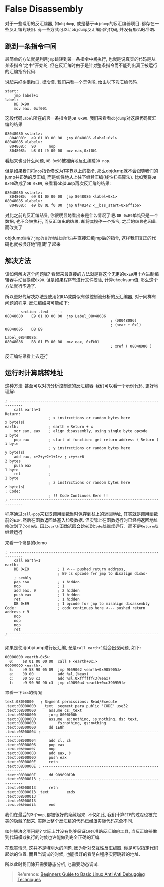 # False Disassembly

对于一些常用的反汇编器, 如`objdump`, 或是基于`objdump`的反汇编器项目. 都存在一些反汇编的缺陷. 有一些方式可以让`objdump`反汇编出的代码, 并没有那么的准确.

##  跳到一条指令中间

最简单的方法就是利用`jmp`跳转到某一条指令中间执行, 也就是说真实的代码是从某条指令"之中"开始的, 但在反汇编时由于是针对整条指令而不能列出真正被运行的汇编指令代码. 

说起来好像很拗口, 很难懂, 我们来看一个示例吧, 给出以下的汇编代码.

```
start:
	jmp label+1
label: 	
	DB 0x90
	mov eax, 0xf001
```

这段代码`label`所在的第一条指令是`DB 0x90`. 我们来看看`objdump`对这段代码反汇编的结果:

```
08048080 <start>:
  8048080: 	e9 01 00 00 00 	jmp 8048086 <label+0x1>
08048085 <label>:
  8048085: 	90 		nop
  8048086: 	b8 01 f0 00 00 	mov eax,0xf001
```

看起来也没什么问题, `DB 0x90`被准确地反汇编成`90 nop`. 

但是如果我们将`nop`指令修改为1字节以上的指令, 那么objdump就不会跟随我们的jump并正确的反汇编, 而是线性地从上往下继续汇编(线性扫描算法). 比如我将`DB 0x90`改成了`DB 0xE9`, 来看看objdump再次反汇编的结果:

```
08048080 <start>:
  8048080: 	e9 01 00 00 00 	jmp 8048086 <label+0x1>
08048085 <label>:
  8048085: 	e9 b8 01 f0 00 	jmp 8f48242 <__bss_start+0xeff1b6>
```

对比之前的反汇编结果, 你很明显地看出来是什么情况了吧. `DB 0xE9`单纯只是一个数据, 也不会被执行, 而反汇编出的结果, 却将其视作一个指令, 之后的结果也因此而改变了.

objdump`忽略了jmp的目的地址处的代码`并直接汇编jmp后的指令, 这样我们真正的代码也就被很好地"隐藏"了起来

## 解决方法

该如何解决这个问题呢? 看起来最直接的方法就是将这个无用的`0xE9`用十六进制编辑器手动替换成`0x90`. 但是如果程序有进行文件校验, 计算checksum值, 那么这个方法就行不通了. 

所以更好的解决办法是使用如IDA或类似有做控制流分析的反汇编器, 对于同样有问题的程序. 反汇编结果可能如下: 

```
  ---- section .text ----:
08048080 	E9 01 00 00 00 	jmp Label_08048086
			                                    ; (08048086)
			                                    ; (near + 0x1)
08048085 	DB E9

Label_08048086:
08048086	B8 01 F0 00 00	mov eax, 0xF001
			                                    ; xref ( 08048080 ) 
```

反汇编结果看上去还行

## 运行时计算跳转地址

这种方法, 甚至可以对抗分析控制流的反汇编器. 我们可以看一个示例代码, 更好地理解:

```
; ----------------------------------------------------------------------------
    call earth+1
Return:
                    ; x instructions or random bytes here               x byte(s)
earth:              ; earth = Return + x
    xor eax, eax    ; align disassembly, using single byte opcode       1 byte
    pop eax         ; start of function: get return address ( Return )  1 byte
                    ; y instructions or random bytes here               y byte(s)
    add eax, x+2+y+2+1+1+z ; x+y+z+6                                    2 bytes
    push eax        ;                                                   1 byte
    ret             ;                                                   1 byte
                    ; z instructions or random bytes here               z byte(s)
; Code:
                    ; !! Code Continues Here !!
; ----------------------------------------------------------------------------
```

程序通过`call+pop`来获取调用函数当时保存到栈上的返回地址, 其实就是调用函数前的`EIP`. 然后在函数返回处塞入垃圾数据. 但实际上在函数运行时已经将返回地址修改到了Code处. 因此`earth`函数返回会跳转到`Code`处继续运行，而不是`Return`处继续运行.

来看一个简易的demo

```
; ----------------------------------------------------------------------------
	call earth+1
earth: 	
    DB 0xE9 	        ; 1 <--- pushed return address,
		                ; E9 is opcode for jmp to disalign disas-
	; sembly
	pop eax 	        ; 1 hidden
	nop 	            ; 1
	add eax, 9 	        ; 2 hidden
	push eax 	        ; 1 hidden
	ret 	            ; 1 hidden
	DB 0xE9 	        ; 1 opcode for jmp to misalign disassembly
Code: 	                ; code continues here <--- pushed return address + 9
	nop
	nop
	nop
	ret
; ----------------------------------------------------------------------------
```

如果是使用objdump进行反汇编, 光是`call earth+1`就会出现问题, 如下:

```
00000000 <earth-0x5>:
  0: 	e8 01 00 00 00 	call 6 <earth+0x1>
00000005 <earth>:
  5: 	e9 58 90 05 09 	jmp 9059062 <earth+0x905905d>
  a: 	00 00 		    add %al,(%eax)
  c: 	00 50 c3 		add %dl,0xffffffc3(%eax)
  f: 	e9 90 90 90 c3 	jmp c39090a4 <earth+0xc390909f>
```

来看一下`ida`的情况

```
text:08000000 	; Segment permissions: Read/Execute
.text:08000000	 _text 	segment para public 'CODE' use32
.text:08000000 		assume cs:_text
.text:08000000 		;org 8000000h
.text:08000000 		assume 	es:nothing, ss:nothing, ds:_text,
.text:08000000 			fs:nothing, gs:nothing
.text:08000000 		dd 1E8h
.text:08000004 ; -------------------------------------------------------------
.text:08000004 		add cl, ch
.text:08000006 		pop eax
.text:08000007 		nop
.text:08000008 		add eax, 9
.text:0800000D 		push eax
.text:0800000E 		retn
.text:0800000E ; -------------------------------------------------------------
.text:0800000F 		dd 909090E9h
.text:08000013 ; -------------------------------------------------------------
.text:08000013 		retn
.text:08000013 _text 		ends
.text:08000013
.text:08000013
.text:08000013 		end
```

我们在最后的3个`nop`, 都被很好的隐藏起来. 不仅如此, 我们计算`EIP`的过程也被完美的隐藏了起来. 实际上整个反汇编的代码已经跟实际代码完全不同.

如何解决这项问题? 实际上并没有能够保证`100%`准确反汇编的工具, 当反汇编器做到代码模拟执行的时候也许能做到完全正确的汇编.

在现实情况, 这并不是特别大的问题. 因为针对交互性反汇编器. 你是可以指定代码起始的位置. 而且当调试的时候, 也能很好的看明白程序实际跳转的地址.

所以此时我们除开需要静态分析, 也需要动态调试.




> Reference: [Beginners Guide to Basic Linux Anti Anti Debugging Techniques](http://www.stonedcoder.org/~kd/lib/14-61-1-PB.pdf)


